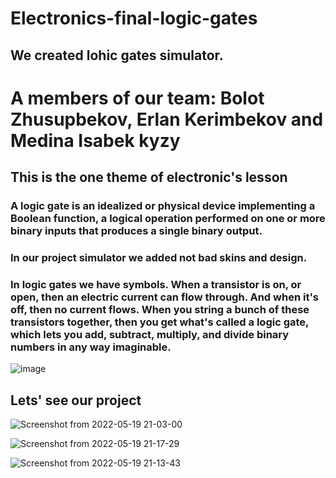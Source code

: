 # Electronics-final-logic-gates 
## We created lohic gates simulator.
# A members of our team: Bolot Zhusupbekov, Erlan Kerimbekov and Medina Isabek kyzy
## This is the one theme of electronic's lesson
### A logic gate is an idealized or physical device implementing a Boolean function, a logical operation performed on one or more binary inputs that produces a single binary output. 
### In our project simulator we added not bad skins and design.
### In logic gates we have symbols. When a transistor is on, or open, then an electric current can flow through. And when it's off, then no current flows. When you string a bunch of these transistors together, then you get what's called a logic gate, which lets you add, subtract, multiply, and divide binary numbers in any way imaginable.
![image](https://user-images.githubusercontent.com/73570898/169533206-3344f29d-d86a-4499-bf9d-187603c29eb0.png)

## Lets' see our project
![Screenshot from 2022-05-19 21-03-00](https://user-images.githubusercontent.com/73570898/169533368-1d058498-27d0-441c-8971-30c15ad14de3.png)

![Screenshot from 2022-05-19 21-17-29](https://user-images.githubusercontent.com/73570898/169533388-4d10dd56-28e0-4e4b-bed0-28b510e04232.png)

![Screenshot from 2022-05-19 21-13-43](https://user-images.githubusercontent.com/73570898/169533383-12bd2070-14ed-4437-9a87-965183151e09.png)

